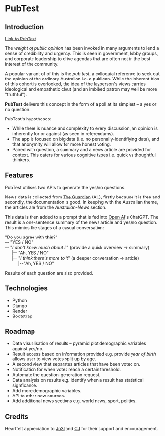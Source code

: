 # PubTest

## Introduction

[Link to PubTest](https://pubtest-ax51.onrender.com/)

The _weight of public opinion_ has been invoked in many arguments to lend a sense of credibility and urgency. This is seen in government, lobby groups, and corporate leadership to drive agendas that are often not in the best interest of the community. 

A popular variant of of this is the _pub test_, a colloquial reference to seek out the opinion of the ordinary Australian i.e. a publican. While the inherent bias of this cohort is overlooked, the idea of the layperson's views carries ideological and empathetic clout (and an imbibed patron may well be more "truthful").

**PubTest** delivers this concept in the form of a poll at its simplest – a yes or no question. 

PubTest's hypotheses: 

- While there is nuance and complexity to every discussion, an opinion is inherently for or against (as seen in referendums).
- The app is focused on big data (i.e. no personally-identifiying data), and that anonymity will allow for more honest voting.
- Paired with question, a summary and a news article are provided for context. This caters for various cognitive types i.e. quick vs thoughtful thinkers.

## Features

PubTest utilises two APIs to generate the yes/no questions.

News data is collected from [The Guardian](https://open-platform.theguardian.com/documentation/) (AU), firstly because it is free and secondly, the documentation is good. In keeping with the Australian theme, the articles are from the *Australian-News* section.

This data is then added to a prompt that is fed into [Open AI](https://platform.openai.com/docs/overview)'s ChatGPT. The result is a one-sentence summary of the news article and yes/no question. This mimics the stages of a casual conversation:

"Do you agree with **this**?"\
-- "YES / NO"\
-- "_I don't know much about it_" (provide a quick overview → summary)\
&ensp;&ensp;&ensp;|-- "Ah, YES / NO"\
&ensp;&ensp;&ensp;|-- "_I think there's more to it_" (a deeper conversation → article)\
&ensp;&ensp;&ensp;&ensp;&ensp;&ensp;|--"Ah, YES / NO"

Results of each question are also provided.

## Technologies

- Python
- Django
- Render
- Bootstrap

## Roadmap

- Data visualisation of results – pyramid plot demographic variables against yes/no.
- Result access based on information provided e.g. provide _year of birth_ allows user to view votes split up by age.
- A second view that separates articles that have been voted on.
- Notification for when votes reach a certain threshold. 
- Automate the question-generation request.
- Data analysis on results e.g. identify when a result has statistical signficance.
- Add more demographic variables. 
- API to other new sources.
- Add additional news sections e.g. world news, sport, politics. 

## Credits

Heartfelt appreciation to [Jo3l](https://github.com/wofockham) and [CJ](https://github.com/Bissmark) for their support and encouragement.